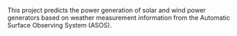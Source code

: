 This project predicts the power generation of solar and wind power generators based on weather measurement information from the Automatic Surface Observing System (ASOS).
